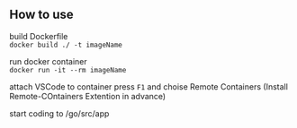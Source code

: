 ## How to use

build Dockerfile  
`docker build ./ -t imageName`

run docker container  
`docker run -it --rm imageName`

attach VSCode to container
press `F1` and choise Remote Containers
(Install Remote-COntainers Extention in advance)

start coding to /go/src/app
